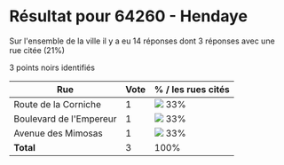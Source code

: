 # Résultat pour 64260 - Hendaye

Sur l'ensemble de la ville il y a eu 14 réponses dont 3 réponses avec une rue citée (21%)

3 points noirs identifiés

| Rue | Vote | % / les rues cités|
|-----|------|-------------------|
| Route de la Corniche | 1 | <img src="../../img/bar_33.gif" />&nbsp;33%|
| Boulevard de l'Empereur | 1 | <img src="../../img/bar_33.gif" />&nbsp;33%|
| Avenue des Mimosas | 1 | <img src="../../img/bar_33.gif" />&nbsp;33%|
| **Total** | 3 | 100%|
